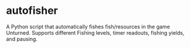 # autofisher
A Python script that automatically fishes fish/resources in the game Unturned. Supports different Fishing levels, timer readouts, fishing yields, and pausing.
